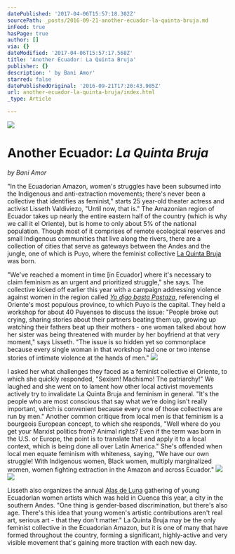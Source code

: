 ```yaml
---
datePublished: '2017-04-06T15:57:18.302Z'
sourcePath: _posts/2016-09-21-another-ecuador-la-quinta-bruja.md
inFeed: true
hasPage: true
author: []
via: {}
dateModified: '2017-04-06T15:57:17.568Z'
title: 'Another Ecuador: La Quinta Bruja'
publisher: {}
description: ' by Bani Amor'
starred: false
datePublishedOriginal: '2016-09-21T17:20:43.985Z'
url: another-ecuador-la-quinta-bruja/index.html
_type: Article

---
```

![](https://the-grid-user-content.s3-us-west-2.amazonaws.com/0cc1112f-cdb1-45d0-8a52-edbb06a240c0.jpg)

# Another Ecuador: _La Quinta Bruja_

_by Bani Amor_

"In the Ecuadorian Amazon, women's struggles have been subsumed into the Indigenous and anti-extraction movements; there's never been a collective that identifies as feminist," starts 25 year-old theater actress and activist Lisseth Valdiviezo, "Until now, that is." The Amazonian region of Ecuador takes up nearly the entire eastern half of the country (which is why we call it el Oriente), but is home to only about 5% of the national population. Though most of it comprises of remote ecological reserves and small Indigenous communities that live along the rivers, there are a collection of cities that serve as gateways between the Andes and the jungle, one of which is Puyo, where the feminist collective [La Quinta Bruja][0] was born.

"We've reached a moment in time \[in Ecuador\] where it's necessary to claim feminism as an urgent and prioritized struggle," she says. The collective kicked off earlier this year with a campaign addressing violence against women in the region called _[Yo digo basta Pastaza][1]_, referencing el Oriente's most populous province, to which Puyo is the capital. They held a workshop for about 40 Puyenses to discuss the issue: "People broke out crying, sharing stories about their partners beating them up, growing up watching their fathers beat up their mothers - one woman talked about how her sister was being threatened with murder by her boyfriend at that very moment," says Lisseth. "The issue is so hidden yet so commonplace because every single woman in that workshop had one or two intense stories of intimate violence at the hands of men."
![](https://the-grid-user-content.s3-us-west-2.amazonaws.com/5dab8317-3933-405e-b38e-d94cbf4033e7.jpg)

I asked her what challenges they faced as a feminist collective el Oriente, to which she quickly responded, "Sexism! Machismo! The patriarchy!" We laughed and she went on to lament how other local activist movements actively try to invalidate La Quinta Bruja and feminism in general. "It's the people who are most conscious that say what we're doing isn't really important, which is convenient because every one of those collectives are run by men." Another common critique from local men is that feminism is a bourgeois European concept, to which she responds, "Well where do you get your Marxist politics from? Animal rights? Even if the term was born in the U.S. or Europe, the point is to translate that and apply it to a local context, which is being done all over Latin America." She's offended when local men equate feminism with whiteness, saying, "We have our own struggle! With Indigenous women, Black women, multiply marginalized women, women fighting extraction in the Amazon and across Ecuador."
![](https://the-grid-user-content.s3-us-west-2.amazonaws.com/d5ef5182-6433-4997-aeb2-80e621cc25de.jpg)
![](https://the-grid-user-content.s3-us-west-2.amazonaws.com/8a50eca0-d883-42c9-9884-109a2a8c7d41.jpg)

Lisseth also organizes the annual [Alas de Luna][2] gathering of young Ecuadorian women artists which was held in Cuenca this year, a city in the southern Andes. "One thing is gender-based discrimination, but there's also age. There's this idea that young women's artistic contributions aren't real art, serious art - that they don't matter." La Quinta Bruja may be the only feminist collective in the Ecuadorian Amazon, but it is one of many that have formed throughout the country, forming a significant, highly-active and very visible movement that's gaining more traction with each new day.

[0]: https://www.facebook.com/La-Quinta-Bruja-Colectiva-918185051574613/?fref=ts
[1]: https://www.facebook.com/media/set/?set=a.1000697099990074.1073741834.918185051574613&type=3
[2]: https://www.facebook.com/AlasdeLunaEc/?fref=ts